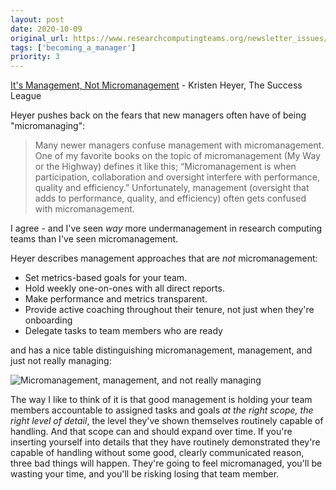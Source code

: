 ```yaml
---
layout: post
date: 2020-10-09
original_url: https://www.researchcomputingteams.org/newsletter_issues/0045
tags: ['becoming_a_manager']
priority: 3
---
```


<!-- markdownlint-disable MD033 -->
<!-- markdownlint-disable MD041 -->
<!-- markdownlint-disable MD049 -->

[It's Management, Not Micromanagement](https://www.thesuccessleague.io/blog/2020/4/17/its-management-not-micromanagement) - Kristen Heyer, The Success League

Heyer pushes back on the fears that new managers often have of being "micromanaging":

> Many newer managers confuse management with micromanagement. One of my favorite books on the topic of micromanagement (My Way or the Highway) defines it like this; “Micromanagement is when participation, collaboration and oversight interfere with performance, quality and efficiency.” Unfortunately, management (oversight that adds to performance, quality, and efficiency) often gets confused with micromanagement.

I agree - and I've seen *way* more undermanagement in research computing teams than I've seen micromanagement.

Heyer describes management approaches that are *not* micromanagement:

- Set metrics-based goals for your team.
- Hold weekly one-on-ones with all direct reports.
- Make performance and metrics transparent.
- Provide active coaching throughout their tenure, not just when they're onboarding
- Delegate tasks to team members who are ready

and has a nice table distinguishing micromanagement, management, and just not really managing:

![Micromanagement, management, and not really managing](https://images.squarespace-cdn.com/content/v1/556123c7e4b003a99f58ebcb/1588108904010-9C1T6S7V48XI7HG41VIU/ke17ZwdGBToddI8pDm48kM-aDaJkwkbe7hN7xCN6mrxZw-zPPgdn4jUwVcJE1ZvWQUxwkmyExglNqGp0IvTJZamWLI2zvYWH8K3-s_4yszcp2ryTI0HqTOaaUohrI8PIXdjjNdloezVw1oToGCs7qTmuElIv3MhIL5zXIKpC8moKMshLAGzx4R3EDFOm1kBS/KH.blog.jpg?format=1500w)

The way I like to think of it is that good management is holding your team members accountable to assigned tasks and goals *at the right scope, the right level of detail*, the level they've shown themselves routinely capable of handling. And that scope can and should expand over time. If you're inserting yourself into details that they have routinely demonstrated they're capable of handling without some good, clearly communicated reason, three bad things will happen. They're going to feel micromanaged, you'll be wasting your time, and you'll be risking losing that team member.